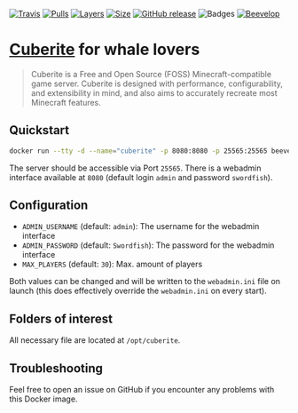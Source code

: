 [![Travis](https://shields.beevelop.com/travis/beevelop/docker-cuberite.svg?style=flat-square)](https://travis-ci.org/beevelop/docker-cuberite)
[![Pulls](https://shields.beevelop.com/docker/pulls/beevelop/cuberite.svg?style=flat-square)](https://links.beevelop.com/d-cuberite)
[![Layers](https://shields.beevelop.com/docker/image/layers/beevelop/cuberite/latest.svg?style=flat-square)](https://links.beevelop.com/d-cuberite)
[![Size](https://shields.beevelop.com/docker/image/size/beevelop/cuberite/latest.svg?style=flat-square)](https://links.beevelop.com/d-cuberite)
[![GitHub release](https://shields.beevelop.com/github/release/beevelop/docker-cuberite.svg?style=flat-square)](https://github.com/beevelop/docker-cuberite/releases)
![Badges](https://shields.beevelop.com/badge/badges-7-brightgreen.svg?style=flat-square)
[![Beevelop](https://links.beevelop.com/honey-badge)](https://beevelop.com)

# [Cuberite](https://cuberite.org/) for whale lovers

> Cuberite is a Free and Open Source (FOSS) Minecraft-compatible game server. Cuberite is designed with performance, configurability, and extensibility in mind, and also aims to accurately recreate most Minecraft features.

## Quickstart
```bash
docker run --tty -d --name="cuberite" -p 8080:8080 -p 25565:25565 beevelop/cuberite
```

The server should be accessible via Port `25565`. There is a webadmin interface available at `8080` (default login `admin` and password `swordfish`).

## Configuration
- `ADMIN_USERNAME` (default: `admin`): The username for the webadmin interface
- `ADMIN_PASSWORD` (default: `Swordfish`): The password for the webadmin interface
- `MAX_PLAYERS` (default: `30`): Max. amount of players

Both values can be changed and will be written to the `webadmin.ini` file on launch (this does effectively override the `webadmin.ini` on every start).

## Folders of interest
All necessary file are located at `/opt/cuberite`. 

## Troubleshooting
Feel free to open an issue on GitHub if you encounter any problems with this Docker image.
